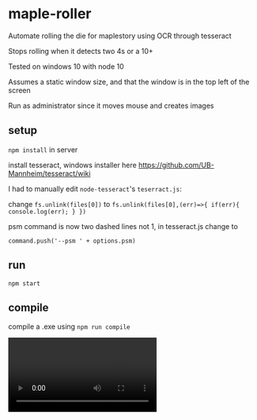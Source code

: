 # maple-roller

Automate rolling the die for maplestory using OCR through tesseract

Stops rolling when it detects two 4s or a 10+

Tested on windows 10 with node 10

Assumes a static window size, and that the window is in the top left of the screen

Run as administrator since it moves mouse and creates images

## setup

`npm install` in server

install tesseract, windows installer here https://github.com/UB-Mannheim/tesseract/wiki

I had to manually edit `node-tesseract`'s `teserract.js`:

change `fs.unlink(files[0])` to `fs.unlink(files[0],(err)=>{ if(err){ console.log(err); } })`

psm command is now two dashed lines not 1, in tesseract.js change to

`command.push('--psm ' + options.psm)`

## run

`npm start`

## compile

compile a .exe using `npm run compile`

![usage](https://i.imgur.com/DJ7cxsX.mp4)